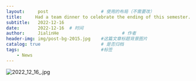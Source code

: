 ```yaml
---
layout:     post   				    # 使用的布局（不需要改）
title:     Had a team dinner to celebrate the ending of this semester.	# 标题 
subtitle:   2022-12-16
date:       2022-12-16	# 时间
author:     JialinHe						# 作者
header-img: img/post-bg-2015.jpg 	#这篇文章标题背景图片
catalog: true 						# 是否归档
tags:								#标签
    - News
---
```

![2022_12_16_.jpg](https://gitee.com/plusero/plusero/raw/master/img/picsInURL/2022_12_16.jpg)
